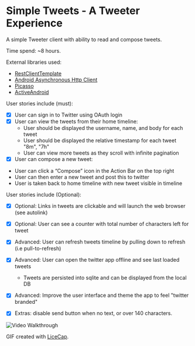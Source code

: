 # Simple Tweets - A Tweeter Experience
A simple Tweeter client with ability to read and compose tweets.

Time spend: ~8 hours. 

External libraries used:
- [RestClientTemplate](https://github.com/codepath/android-rest-client-template)
- [Android Asynchronous Http Client](http://loopj.com/android-async-http/)
- [Picasso](http://square.github.io/picasso/)
- [ActiveAndroid](http://www.activeandroid.com)

User stories include (must):
 * [x] User can sign in to Twitter using OAuth login
 * [x] User can view the tweets from their home timeline:
   - User should be displayed the username, name, and body for each tweet
   - User should be displayed the relative timestamp for each tweet "8m", "7h"
   - User can view more tweets as they scroll with infinite pagination
 * [x] User can compose a new tweet:
  - User can click a “Compose” icon in the Action Bar on the top right
  - User can then enter a new tweet and post this to twitter
  - User is taken back to home timeline with new tweet visible in timeline
 
User stories include (Optional):
 * [x] Optional: Links in tweets are clickable and will launch the web browser (see autolink)
 * [x] Optional: User can see a counter with total number of characters left for tweet
 * [x] Advanced: User can refresh tweets timeline by pulling down to refresh (i.e pull-to-refresh)
 * [x] Advanced: User can open the twitter app offline and see last loaded tweets
   - Tweets are persisted into sqlite and can be displayed from the local DB
 * [x] Advanced: Improve the user interface and theme the app to feel "twitter branded"
 * [x] Extras: disable send button when no text, or over 140 characters.
 


![Video Walkthrough](SimpleTweetsAppWalkthough2.gif)

GIF created with [LiceCap](http://www.cockos.com/licecap/).
